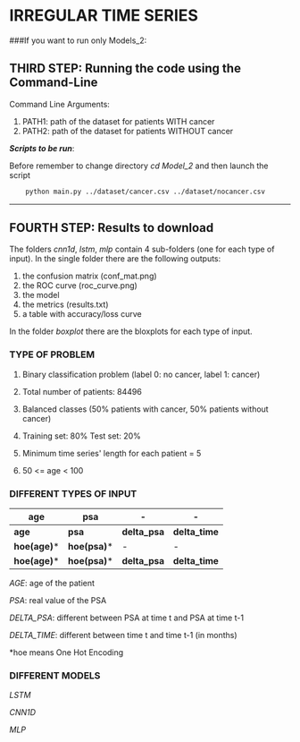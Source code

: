 # IRREGULAR TIME SERIES
###If you want to run only Models_2:
## THIRD STEP: Running the code using the Command-Line
Command Line Arguments:
1. PATH1: path of the dataset for patients WITH cancer 
2. PATH2: path of the dataset for patients WITHOUT cancer


***Scripts to be run***:

Before remember to change directory *cd Model_2* and then launch the script
```bash
    python main.py ../dataset/cancer.csv ../dataset/nocancer.csv 
```
***
## FOURTH STEP: Results to download
The folders *cnn1d*, *lstm*, *mlp* contain 4 sub-folders (one for each type of input). In the single folder there are the following outputs:
1. the confusion matrix (conf_mat.png)
2. the ROC curve (roc_curve.png)
3. the model 
4. the metrics (results.txt)
5. a table with accuracy/loss curve

In the folder *boxplot* there are the bloxplots for each type of input.

### TYPE OF PROBLEM

1. Binary classification problem (label 0: no cancer, label 1: cancer)

2. Total number of patients: 84496


3. Balanced classes (50% patients with cancer, 50% patients without cancer)


4. Training set: 80% Test set: 20% 


5. Minimum time series' length for each patient = 5


6. 50 <= age < 100


### DIFFERENT TYPES OF INPUT

| age           | psa           | -             | -              |
|---------------|---------------|---------------|----------------|
| **age**       | **psa**       | **delta_psa** | **delta_time** |
| **hoe(age)*** | **hoe(psa)*** | -             | -              |
| **hoe(age)*** | **hoe(psa)*** | **delta_psa** | **delta_time** |

*AGE*: age of the patient

*PSA*: real value of the PSA

*DELTA_PSA*: different between PSA at time t and PSA at time t-1

*DELTA_TIME*: different between time t and time t-1 (in months)

*hoe means One Hot Encoding

### DIFFERENT MODELS

*LSTM* 

*CNN1D*

*MLP*



